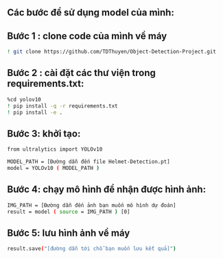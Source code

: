 ## Các bước để sử dụng model của mình: 
## Bước 1 : clone code của mình về máy 
```bash
! git clone https://github.com/TDThuyen/Object-Detection-Project.git
```
## Bước 2 : cài đặt các thư viện trong requirements.txt: 
```bash
%cd yolov10
! pip install -q -r requirements.txt
! pip install -e .
```
## Bước 3: khởi tạo: 
```bash
from ultralytics import YOLOv10

MODEL_PATH = [Đường dẫn đến file Helmet-Detection.pt]
model = YOLOv10 ( MODEL_PATH )
```
## Bước 4: chạy mô hình để nhận được hình ảnh: 
```bash
IMG_PATH = [Đường dẫn đến ảnh bạn muốn mô hình dự đoán]
result = model ( source = IMG_PATH ) [0]
```
## Bước 5: lưu hình ảnh về máy
```bash
result.save("[đường dẫn tới chỗ bạn muốn lưu kết quả]") 
```
